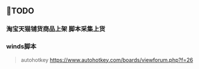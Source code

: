 ## 🚀TODO

### 淘宝天猫铺货商品上架 脚本采集上货


### winds脚本
> autohotkey https://www.autohotkey.com/boards/viewforum.php?f=26
## 